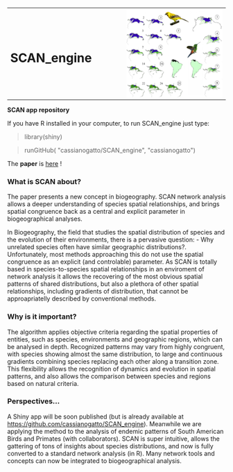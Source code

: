 
<table style  = 'border: 0px'>
  <tr>
    <td width = 40%>
      <h1 style = "float:letf;"> SCAN_engine </h1>
    </td>
    <td width = 55%>
      <img width = 80% style = " align: right ; float:right;" src = "scan_maps_Icterus_Amazilia.png">
    </td>
  </tr>
</table>

__SCAN app repository__

If you have R installed in your computer, to run SCAN_engine just type:

>library(shiny)

>runGitHub( "cassianogatto/SCAN_engine", "cassianogatto")

The **paper** is [here](https://journals.plos.org/plosone/article?id=10.1371/journal.pone.0245818) !

### What is SCAN about?
The paper presents a new concept in biogeography. SCAN network analysis allows a deeper understanding of species spatial relationships, and brings spatial congruence back as a central and explicit parameter in biogeographical analyses.

In Biogeography, the  field that studies the spatial distribution of species and the evolution of their environments, there is a pervasive question: - Why unrelated species often have similar geographic distributions?. Unfortunately, most methods approaching this do not use the spatial congruence as an explicit (and controlable) parameter. As SCAN is totally based in species-to-species spatial relationships in an enviroment of network analysis it allows the recovering of the most obvious spatial patterns of shared distributions, but also a plethora of other spatial relationships, including gradients of distribution, that cannot be approapriatelly described by conventional methods.
### Why is it important?

The algorithm applies objective criteria regarding the spatial properties of entities, such as species, environments and geographic regions, which can be analysed in depth. Recognized patterns may vary from highly congruent, with species showing almost the same distribution, to large and continuous gradients combining species replacing each other along a transition zone. This flexibility allows  the recognition of dynamics and evolution in spatial patterns, and also allows the comparison between species and regions based on natural criteria.

### Perspectives...
A Shiny app will be soon published (but is already available at https://github.com/cassianogatto/SCAN_engine). Meanwhile we are applying the method to the analysis of endemic patterns of South American Birds and Primates (with collaborators). SCAN is super intuitive, allows the gattering of tons of insights about species distributions, and now is fully converted to a standard network analysis (in R). Many network tools and concepts can now be integrated to biogeographical analysis.
